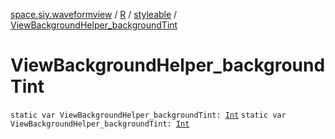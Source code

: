 [space.siy.waveformview](../../index.md) / [R](../index.md) / [styleable](index.md) / [ViewBackgroundHelper_backgroundTint](./-view-background-helper_background-tint.md)

# ViewBackgroundHelper_backgroundTint

`static var ViewBackgroundHelper_backgroundTint: `[`Int`](https://kotlinlang.org/api/latest/jvm/stdlib/kotlin/-int/index.html)
`static var ViewBackgroundHelper_backgroundTint: `[`Int`](https://kotlinlang.org/api/latest/jvm/stdlib/kotlin/-int/index.html)